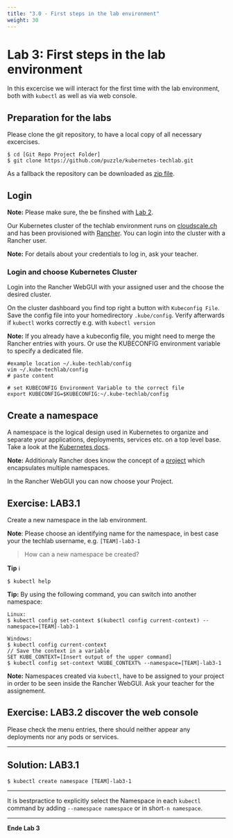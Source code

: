 ```yaml
---
title: "3.0 - First steps in the lab environment"
weight: 30
---
```


# Lab 3: First steps in the lab environment

In this excercise we will interact for the first time with the lab environment, both with `kubectl` as well as via web console.


## Preparation for the labs

Please clone the git repository, to have a local copy of all necessary excercises.

```
$ cd [Git Repo Project Folder]
$ git clone https://github.com/puzzle/kubernetes-techlab.git
```

As a fallback the repository can be downloaded as [zip file](https://github.com/puzzle/kubernetes-techlab/archive/master.zip).


## Login

**Note:** Please make sure, the be finshed with [Lab 2](02_cli.md).

Our Kubernetes cluster of the techlab environment runs on [cloudscale.ch](https://cloudscale.ch) and has been provisioned with [Rancher](https://rancher.com/). You can login into the cluster with a Rancher user.

**Note:** For details about your credentials to log in, ask your teacher.



### Login and choose Kubernetes Cluster

Login into the Rancher WebGUI with your assigned user and the choose the desired cluster.


On the cluster dashboard you find top right a button with `Kubeconfig File`. Save the config file into your homedirectory `.kube/config`. Verify afterwards if `kubectl` works correctly e.g. with `kubectl version`

**Note:** If you already have a kubeconfig file, you might need to merge the Rancher entries with yours. Or use the KUBECONFIG environment variable to specify a dedicated file.

```
#example location ~/.kube-techlab/config
vim ~/.kube-techlab/config
# paste content 

# set KUBECONFIG Environment Variable to the correct file
export KUBECONFIG=$KUBECONFIG:~/.kube-techlab/config
```


## Create a namespace

A namespace is the logical design used in Kubernetes to organize and separate your applications, deployments, services etc. on a top level base. Take a look at the [Kubernetes docs](https://kubernetes.io/docs/concepts/overview/working-with-objects/namespaces/).


**Note:** Additionaly Rancher does know the concept of a [project](https://rancher.com/docs/rancher/v2.x/en/cluster-admin/projects-and-namespaces/) which encapsulates multiple namespaces.

In the Rancher WebGUI you can now choose your Project.



## Exercise: LAB3.1

Create a new namespace in the lab environment.

**Note**: Please choose an identifying name for the namespace, in best case your the techlab username, e.g. `[TEAM]-lab3-1`

> How can a new namespace be created?

**Tip** :information_source:
```
$ kubectl help
```

**Tip:** By using the following command, you can switch into another namespace:
```
Linux:
$ kubectl config set-context $(kubectl config current-context) --namespace=[TEAM]-lab3-1
```

```
Windows:
$ kubectl config current-context
// Save the context in a variable
SET KUBE_CONTEXT=[Insert output of the upper command]
$ kubectl config set-context %KUBE_CONTEXT% --namespace=[TEAM]-lab3-1
```


**Note:** Namespaces created via `kubectl`, have to be assigned to your project in order to be seen inside the Rancher WebGUI. Ask your teacher for the assignement.

## Exercise: LAB3.2 discover the web console


Please check the menu entries, there should neither appear any deployments nor any pods or services.


---

## Solution: LAB3.1

```
$ kubectl create namespace [TEAM]-lab3-1
```
---

It is bestpractice to explicitly select the Namespace in each `kubectl` command by adding `--namespace namespace` or in short`-n namespace`.

---

**Ende Lab 3**
